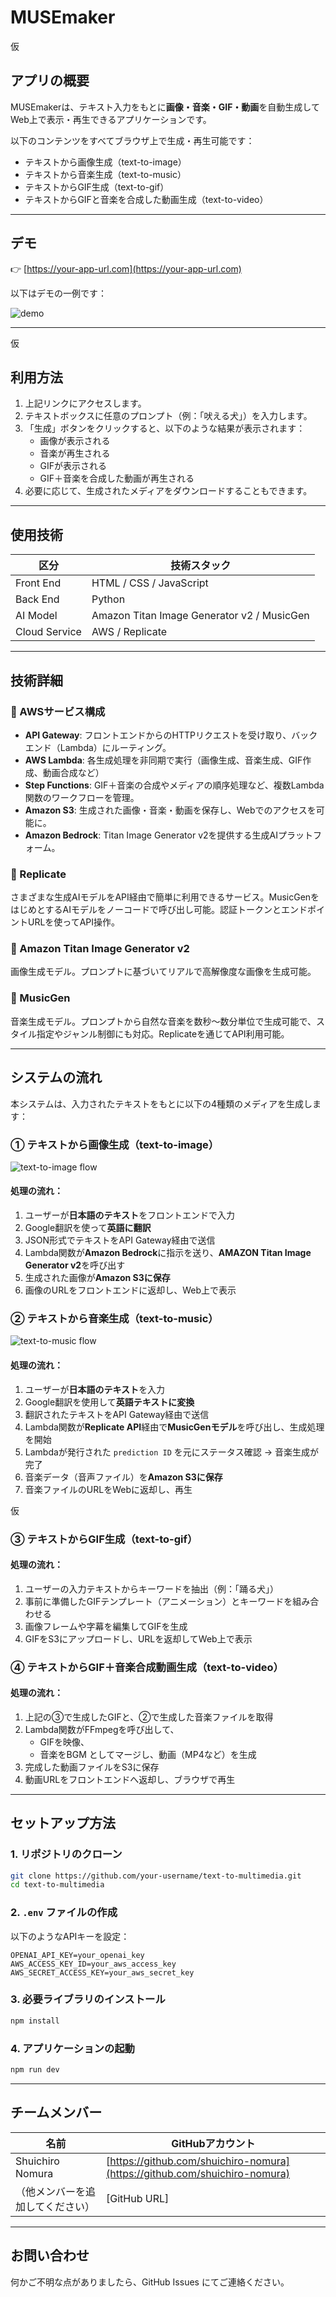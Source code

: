 # MUSEmaker
仮
## アプリの概要
MUSEmakerは、テキスト入力をもとに**画像・音楽・GIF・動画**を自動生成してWeb上で表示・再生できるアプリケーションです。

以下のコンテンツをすべてブラウザ上で生成・再生可能です：

- テキストから画像生成（text-to-image）
- テキストから音楽生成（text-to-music）
- テキストからGIF生成（text-to-gif）
- テキストからGIFと音楽を合成した動画生成（text-to-video）

---

## デモ

👉 [https://your-app-url.com](https://your-app-url.com)

以下はデモの一例です：

![demo](demo.gif)

---
仮
## 利用方法

1. 上記リンクにアクセスします。
2. テキストボックスに任意のプロンプト（例：「吠える犬」）を入力します。
3. 「生成」ボタンをクリックすると、以下のような結果が表示されます：
   - 画像が表示される
   - 音楽が再生される
   - GIFが表示される
   - GIF＋音楽を合成した動画が再生される
4. 必要に応じて、生成されたメディアをダウンロードすることもできます。

---

## 使用技術

| 区分 | 技術スタック |
|------|--------------|
| Front End | HTML / CSS / JavaScript |
| Back End | Python |
| AI Model | Amazon Titan Image Generator v2 / MusicGen |
| Cloud Service | AWS / Replicate |

---

## 技術詳細

### 🔹 AWSサービス構成

- **API Gateway**: フロントエンドからのHTTPリクエストを受け取り、バックエンド（Lambda）にルーティング。
- **AWS Lambda**: 各生成処理を非同期で実行（画像生成、音楽生成、GIF作成、動画合成など）
- **Step Functions**: GIF＋音楽の合成やメディアの順序処理など、複数Lambda関数のワークフローを管理。
- **Amazon S3**: 生成された画像・音楽・動画を保存し、Webでのアクセスを可能に。
- **Amazon Bedrock**: Titan Image Generator v2を提供する生成AIプラットフォーム。

### 🔹 Replicate
さまざまな生成AIモデルをAPI経由で簡単に利用できるサービス。MusicGenをはじめとするAIモデルをノーコードで呼び出し可能。認証トークンとエンドポイントURLを使ってAPI操作。

### 🔹 Amazon Titan Image Generator v2
画像生成モデル。プロンプトに基づいてリアルで高解像度な画像を生成可能。

### 🔹 MusicGen
音楽生成モデル。プロンプトから自然な音楽を数秒～数分単位で生成可能で、スタイル指定やジャンル制御にも対応。Replicateを通じてAPI利用可能。

---

## システムの流れ

本システムは、入力されたテキストをもとに以下の4種類のメディアを生成します：

### ① テキストから画像生成（text-to-image）

![text-to-image flow](b3390c84-ac01-4c25-a1aa-2c0a0ebd89d1.png)

#### 処理の流れ：

1. ユーザーが**日本語のテキスト**をフロントエンドで入力  
2. Google翻訳を使って**英語に翻訳**  
3. JSON形式でテキストをAPI Gateway経由で送信  
4. Lambda関数が**Amazon Bedrock**に指示を送り、**AMAZON Titan Image Generator v2**を呼び出す  
5. 生成された画像が**Amazon S3に保存**  
6. 画像のURLをフロントエンドに返却し、Web上で表示  

### ② テキストから音楽生成（text-to-music）

![text-to-music flow](a719a73b-497f-4f32-be22-ece39ba36c90.png)

#### 処理の流れ：

1. ユーザーが**日本語のテキスト**を入力  
2. Google翻訳を使用して**英語テキストに変換**  
3. 翻訳されたテキストをAPI Gateway経由で送信  
4. Lambda関数が**Replicate API**経由で**MusicGenモデル**を呼び出し、生成処理を開始  
5. Lambdaが発行された `prediction ID` を元にステータス確認 → 音楽生成が完了  
6. 音楽データ（音声ファイル）を**Amazon S3に保存**  
7. 音楽ファイルのURLをWebに返却し、再生  

仮
### ③ テキストからGIF生成（text-to-gif）

#### 処理の流れ：

1. ユーザーの入力テキストからキーワードを抽出（例：「踊る犬」）  
2. 事前に準備したGIFテンプレート（アニメーション）とキーワードを組み合わせる  
3. 画像フレームや字幕を編集してGIFを生成  
4. GIFをS3にアップロードし、URLを返却してWeb上で表示  

### ④ テキストからGIF＋音楽合成動画生成（text-to-video）

#### 処理の流れ：

1. 上記の③で生成したGIFと、②で生成した音楽ファイルを取得  
2. Lambda関数がFFmpegを呼び出して、
   - GIFを映像、
   - 音楽をBGM
   としてマージし、動画（MP4など）を生成  
3. 完成した動画ファイルをS3に保存  
4. 動画URLをフロントエンドへ返却し、ブラウザで再生

---

## セットアップ方法

### 1. リポジトリのクローン

```bash
git clone https://github.com/your-username/text-to-multimedia.git
cd text-to-multimedia
```

### 2. `.env` ファイルの作成

以下のようなAPIキーを設定：

```
OPENAI_API_KEY=your_openai_key
AWS_ACCESS_KEY_ID=your_aws_access_key
AWS_SECRET_ACCESS_KEY=your_aws_secret_key
```

### 3. 必要ライブラリのインストール

```bash
npm install
```

### 4. アプリケーションの起動

```bash
npm run dev
```
---

## チームメンバー

| 名前 | GitHubアカウント |
|------|------------------|
| Shuichiro Nomura | [https://github.com/shuichiro-nomura](https://github.com/shuichiro-nomura) |
| （他メンバーを追加してください） | [GitHub URL] |

---

## お問い合わせ

何かご不明な点がありましたら、GitHub Issues にてご連絡ください。

